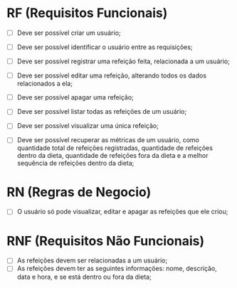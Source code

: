 # RF (Requisitos Funcionais)

- [ ] Deve ser possível criar um usuário;
- [ ] Deve ser possível identificar o usuário entre as requisições;
- [ ] Deve ser possível registrar uma refeição feita, relacionada a um usuário;
- [ ] Deve ser possível editar uma refeição, alterando todos os dados relacionados a ela;
- [ ] Deve ser possível apagar uma refeição;
- [ ] Deve ser possível listar todas as refeições de um usuário;
- [ ] Deve ser possível visualizar uma única refeição;
- [ ] Deve ser possível recuperar as métricas de um usuário, como quantidade total de refeições registradas, quantidade de refeições dentro da dieta, quantidade de refeições fora da dieta e a melhor sequência de refeições dentro da dieta;


# RN (Regras de Negocio)

- [ ] O usuário só pode visualizar, editar e apagar as refeições que ele criou;


# RNF (Requisitos Não Funcionais)

- [ ] As refeições devem ser relacionadas a um usuário;
- [ ] As refeições devem ter as seguintes informações: nome, descrição, data e hora, e se está dentro ou fora da dieta;